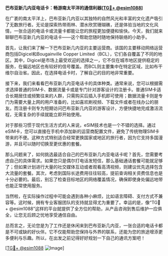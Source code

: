 **巴布亚新几内亚电话卡：畅游南太平洋的通信利器[[TG💪+ @esim1088](https://t.me/s/esim1088)]**

在广袤的南太平洋上，巴布亚新几内亚以其独特的自然风光和丰富的文化遗产吸引了无数旅行者。无论是探索热带雨林、潜水欣赏珊瑚礁，还是体验当地的文化风情，一张合适的电话卡或流量卡都能让您的旅程更加便捷和愉快。今天，我们就来聊聊巴布亚新几内亚的电话卡——这个帮助您随时随地保持联络的小助手。

首先，让我们来了解一下巴布亚新几内亚的主要运营商。该国的主要移动网络运营商包括Digicel和Bougainville Copper Limited（BCL），它们各自覆盖了不同的地区。其中，Digicel是市场上最受欢迎的选择之一，它不仅在城市地区提供稳定的服务，在偏远地区也有较好的信号覆盖。而BCL则主要集中在特定区域，比如布干维尔自治省。因此，在选择电话卡时，了解自己的目的地非常重要。

接下来，我们来看看巴布亚新几内亚电话卡的具体种类。通常来说，您可以根据需求选择普通的SIM卡、数据流量卡或是专门针对游客设计的注册卡。普通SIM卡适合长期居住或频繁往来的人群，只需购买后插入手机即可使用；数据流量卡则是专门为需要大量上网的用户准备的，比如喜欢刷视频、下载文件或者在线办公的朋友。而注册卡则专为短期访问巴布亚新几内亚的游客设计，方便快捷地完成激活流程，无需复杂的手续就能立即开始使用。

对于那些习惯于现代生活方式的人来说，eSIM技术也是一个不错的选择。通过eSIM卡，您可以直接在手机中添加新的运营商配置文件，避免了传统物理SIM卡带来的不便。这种方式特别适合经常更换国家或地区的旅行者，因为它支持多国漫游，并且可以随时切换至更优惠的套餐。

那么问题来了，如何挑选最适合自己的巴布亚新几内亚电话卡呢？首先，您需要考虑自己的具体需求。如果您只是偶尔打电话发短信，那么基础通话套餐可能就足够了；但如果计划进行大量的社交媒体互动或者观看高清视频，则建议优先选择包含大流量的套餐。其次，考虑到国际长途费用往往较高，提前查询相关资费信息也是十分必要的。最后，别忘了检查目标地区的网络覆盖情况，确保即使身处偏远地带也能正常使用服务。

当然啦，在实际操作过程中可能会遇到各种小麻烦，比如语言障碍、支付方式不兼容等。这时候，拥有专业客服团队的支持就显得尤为重要了。幸运的是，像“TG💪+ @esim1088”这样的平台就提供了全方位的帮助，从产品咨询到售后维护一应俱全，让您无后顾之忧地享受通信自由。

总而言之，无论您是为了工作还是休闲来到巴布亚新几内亚，一张合适的电话卡都是不可或缺的好伙伴。它不仅能帮助您保持与外界的联系，还能为您的旅途增添更多便利与乐趣。所以，在出发之前记得好好规划一下自己的通讯方案吧！

[[TG💪+ @esim1088](https://t.me/s/esim1088) ![Image](https://i.postimg.cc/4NQfJmqS/Snipaste-2025-05-13-00-14-12.png)]